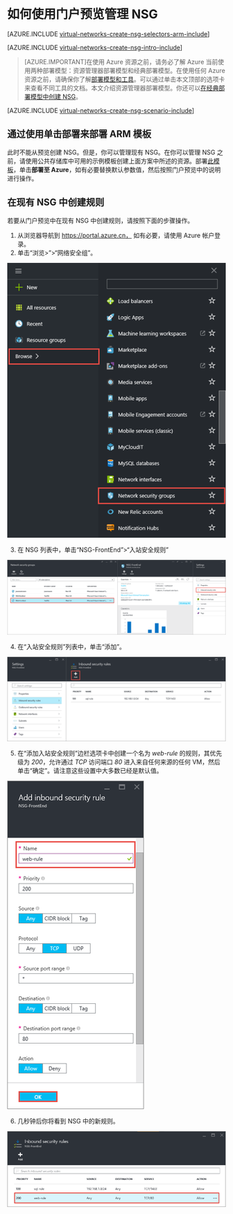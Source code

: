 <!-- ARM: tested -->

<properties 
   pageTitle="如何使用门户预览在 ARM 模式下创建 NSG | Azure"
   description="了解如何使用门户预览在 ARM 下创建和部署 NSG"
   services="virtual-network"
   documentationCenter="na"
   authors="telmosampaio"
   manager="carolz"
   editor="tysonn"
   tags="azure-resource-manager"
/>
<tags  
   ms.service="virtual-network"
   ms.date="02/04/2016"
   wacn.date="07/04/2016" />

# 如何使用门户预览管理 NSG

[AZURE.INCLUDE [virtual-networks-create-nsg-selectors-arm-include](../includes/virtual-networks-create-nsg-selectors-arm-include.md)]

[AZURE.INCLUDE [virtual-networks-create-nsg-intro-include](../includes/virtual-networks-create-nsg-intro-include.md)]

>[AZURE.IMPORTANT]在使用 Azure 资源之前，请务必了解 Azure 当前使用两种部署模型：资源管理器部署模型和经典部署模型。在使用任何 Azure 资源之前，请确保你了解[部署模型和工具](/documentation/articles/azure-classic-rm)。可以通过单击本文顶部的选项卡来查看不同工具的文档。本文介绍资源管理器部署模型。你还可以[在经典部署模型中创建 NSG](/documentation/articles/virtual-networks-create-nsg-classic-ps)。

[AZURE.INCLUDE [virtual-networks-create-nsg-scenario-include](../includes/virtual-networks-create-nsg-scenario-include.md)]

## 通过使用单击部署来部署 ARM 模板

此时不能从预览创建 NSG。但是，你可以管理现有 NSG。在你可以管理 NSG 之前，请使用公共存储库中可用的示例模板创建上面方案中所述的资源。部署[此模板](http://github.com/telmosampaio/azure-templates/tree/master/201-IaaS-WebFrontEnd-SQLBackEnd-NSG)，单击**部署至 Azure**，如有必要替换默认参数值，然后按照门户预览中的说明进行操作。

## 在现有 NSG 中创建规则

若要从门户预览中在现有 NSG 中创建规则，请按照下面的步骤操作。

1. 从浏览器导航到 https://portal.azure.cn， 如有必要，请使用 Azure 帐户登录。
2. 单击“浏览>”>“网络安全组”。

![门户预览 - NSG](./media/virtual-networks-create-nsg-arm-pportal/figure1.png)

3. 在 NSG 列表中，单击“NSG-FrontEnd”>“入站安全规则”

![门户预览 - NSG 前端](./media/virtual-networks-create-nsg-arm-pportal/figure2.png)

4. 在“入站安全规则”列表中，单击“添加”。

![门户预览 - 添加规则](./media/virtual-networks-create-nsg-arm-pportal/figure3.png)

5. 在“添加入站安全规则”边栏选项卡中创建一个名为 *web-rule* 的规则，其优先级为 *200*，允许通过 *TCP* 访问端口 *80* 进入来自任何来源的任何 VM，然后单击“确定”。请注意这些设置中大多数已经是默认值。

![门户预览 - 规则设置](./media/virtual-networks-create-nsg-arm-pportal/figure4.png)

6. 几秒钟后你将看到 NSG 中的新规则。

![门户预览 - 新建规则](./media/virtual-networks-create-nsg-arm-pportal/figure5.png)

<!---HONumber=79-->